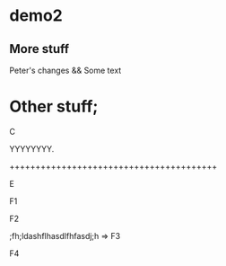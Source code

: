 # demo2

## More stuff

Peter's changes && Some text

Other stuff;
=======================================

C

YYYYYYYY.

++++++++++++++++++++++++++++++++++++++++

E

F1

F2

;fh;ldashflhasdlfhfasdj;h => F3

F4